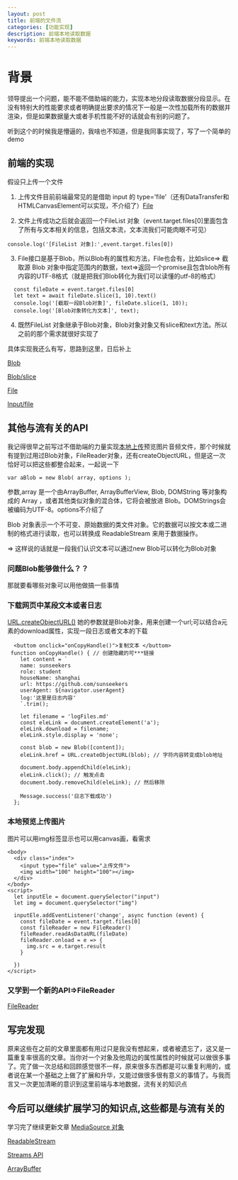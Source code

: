 ```yaml
---
layout: post
title: 前端的文件流
categories: [功能实现]
description: 前端本地读取数据
keywords: 前端本地读取数据
---
```


# 背景
领导提出一个问题，能不能不借助端的能力，实现本地分段读取数据分段显示。在没有特别大的性能要求或者明确提出要求的情况下一般是一次性加载所有的数据并渲染，但是如果数据量大或者手机性能不好的话就会有别的问题了。

听到这个的时候我是懵逼的，我啥也不知道，但是我同事实现了，写了一个简单的demo

## 前端的实现
假设只上传一个文件

1. 上传文件目前前端最常见的是借助 input 的 type='file'（还有DataTransfer和HTMLCanvasElement可以实现，不介绍了）[File](https://developer.mozilla.org/zh-CN/docs/Web/API/File)

2. 文件上传成功之后就会返回一个FileList 对象（event.target.files[0]里面包含了所有与文本相关的信息，包括文本流，文本流我们可能肉眼不可见）

`console.log('[FileList 对象]:',event.target.files[0])`

3. File接口是基于Blob，所以Blob有的属性和方法，File也会有，比如slice=> 截取源 Blob 对象中指定范围内的数据，text=>返回一个promise且包含blob所有内容的UTF-8格式（就是把我们Blob转化为我们可以读懂的utf-8的格式）

```
  const fileDate = event.target.files[0]
  let text = await fileDate.slice(1, 10).text()
  console.log('[截取一段Blob对象]', fileDate.slice(1, 10));
  console.log('[Blob对象转化为文本]', text);
```

4. 既然FileList 对象继承于Blob对象，Blob对象对象又有slice和text方法。所以之前的那个需求就很好实现了

具体实现我还么有写，思路到这里，日后补上

[Blob](https://developer.mozilla.org/zh-CN/docs/Web/API/Blob)

[Blob/slice](https://developer.mozilla.org/zh-CN/docs/Web/API/Blob/slice)

[File](https://developer.mozilla.org/zh-CN/docs/Web/API/File/Using_files_from_web_applications)

[Input/file](https://developer.mozilla.org/zh-CN/docs/Web/HTML/Element/Input/file)

## 其他与流有关的API
我记得很早之前写过不借助端的力量实现[本地上传](https://sunseekers.github.io/2020/01/15/file-upload/#%E6%9C%AC%E5%9C%B0%E4%B8%8A%E4%BC%A0)预览图片音频文件，那个时候就有提到过用过Blob对象，FileReader对象，还有createObjectURL，但是这一次恰好可以把这些都整合起来，一起说一下

`var aBlob = new Blob( array, options );`

参数,array 是一个由ArrayBuffer, ArrayBufferView, Blob, DOMString 等对象构成的 Array ，或者其他类似对象的混合体，它将会被放进 Blob。DOMStrings会被编码为UTF-8。options不介绍了

Blob 对象表示一个不可变、原始数据的类文件对象。它的数据可以按文本或二进制的格式进行读取，也可以转换成 ReadableStream 来用于数据操作。 

=> 这样说的话就是一段我们认识文本可以通过new Blob可以转化为Blob对象

### 问题Blob能够做什么？？

那就要看哪些对象可以用他做搞一些事情

### 下载网页中某段文本或者日志
[URL.createObjectURL()](https://developer.mozilla.org/zh-CN/docs/Web/API/URL/createObjectURL) 她的参数就是Blob对象，用来创建一个url;可以结合a元素的download属性，实现一段日志或者文本的下载

```
  <buttom onclick="onCopyHandle()">复制文本 </buttom>
 function onCopyHandle() { // 创建隐藏的可***链接
    let content = `
    name: sunseekers
    role: student
    houseName: shanghai
    url: https://github.com/sunseekers
    userAgent: ${navigator.userAgent}
    log:'这里是日志内容'
    `.trim();

    let filename = 'logFiles.md'
    const eleLink = document.createElement('a');
    eleLink.download = filename;
    eleLink.style.display = 'none';

    const blob = new Blob([content]);
    eleLink.href = URL.createObjectURL(blob); // 字符内容转变成blob地址

    document.body.appendChild(eleLink);
    eleLink.click(); // 触发点击
    document.body.removeChild(eleLink); // 然后移除

    Message.success('日志下载成功')
  };
```

### 本地预览上传图片
图片可以用img标签显示也可以用canvas画，看需求
```
<body>
  <div class="index">
    <input type="file" value="上传文件">
    <img width="100" height="100"></img>
  </div>
</body>
<script>
  let inputEle = document.querySelector("input")
  let img = document.querySelector("img")

  inputEle.addEventListener('change', async function (event) {
    const fileDate = event.target.files[0]
    const fileReader = new FileReader()
    fileReader.readAsDataURL(fileDate)
    fileReader.onload = e => {
      img.src = e.target.result
    }

  })
</script>
```
### 又学到一个新的API=>FileReader
[FileReader](https://developer.mozilla.org/zh-CN/docs/Web/API/FileReader)

## 写完发现
原来这些在之前的文章里面都有用过只是我没有想起来，或者被遗忘了，这又是一篇重复率很高的文章。当你对一个对象及他周边的属性属性的时候就可以做很多事了。完了做一次总结和回顾感觉很不一样，原来很多东西都是可以重复利用的，或者说在某一个基础之上做了扩展和升华，又能过做很多很有意义的事情了。与我而言又一次更加清晰的意识到这里前端与本地数据，流有关的知识点

## 今后可以继续扩展学习的知识点,这些都是与流有关的
学习完了继续更新文章
[MediaSource 对象](https://developer.mozilla.org/zh-CN/docs/Web/API/MediaSource)

[ReadableStream](https://developer.mozilla.org/zh-CN/docs/Web/API/ReadableStream)

[Streams API](https://developer.mozilla.org/zh-CN/docs/Web/API/Streams_API)

[ArrayBuffer](https://developer.mozilla.org/zh-CN/docs/Web/JavaScript/Reference/Global_Objects/ArrayBuffer)
